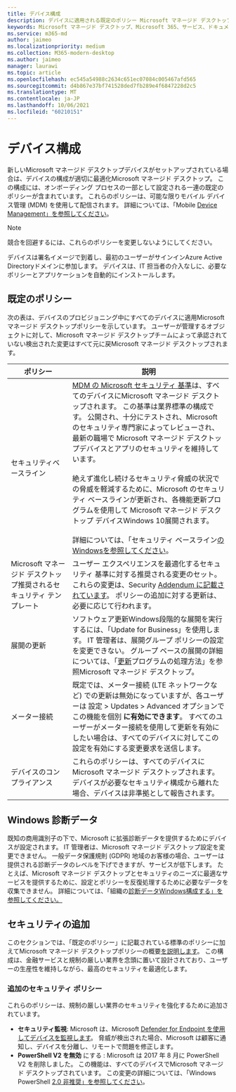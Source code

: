```yaml
---
title: デバイス構成
description: デバイスに適用される既定のポリシー Microsoft マネージド デスクトップします。
keywords: Microsoft マネージド デスクトップ、Microsoft 365、サービス、ドキュメント
ms.service: m365-md
author: jaimeo
ms.localizationpriority: medium
ms.collection: M365-modern-desktop
ms.author: jaimeo
manager: laurawi
ms.topic: article
ms.openlocfilehash: ec545a54988c2634c651ec07084c005467afd565
ms.sourcegitcommit: d4b867e37bf741528ded7fb289e4f6847228d2c5
ms.translationtype: MT
ms.contentlocale: ja-JP
ms.lasthandoff: 10/06/2021
ms.locfileid: "60210151"
---
```

# <a name="device-configuration"></a>デバイス構成


<!--This topic is the target for a "Learn more" link in the Enterprise Agreement (aka.ms/dev-config); do not delete.-->

<!-- Device configuration and Security Addendum-->

新しいMicrosoft マネージド デスクトップデバイスがセットアップされている場合は、デバイスの構成が適切に最適化Microsoft マネージド デスクトップ。 この構成には、オンボーディング プロセスの一部として設定される一連の既定のポリシーが含まれています。 これらのポリシーは、可能な限りモバイル デバイス管理 (MDM) を使用して配信されます。 詳細については、「Mobile [Device Management」を参照してください](/windows/client-management/mdm/)。 

>[!NOTE]
>競合を回避するには、これらのポリシーを変更しないようにしてください。

デバイスは署名イメージで到着し、最初のユーザーがサインインAzure Active Directoryドメインに参加します。 デバイスは、IT 担当者の介入なしに、必要なポリシーとアプリケーションを自動的にインストールします。

## <a name="default-policies"></a>既定のポリシー

次の表は、デバイスのプロビジョニング中にすべてのデバイスに適用Microsoft マネージド デスクトップポリシーを示しています。 ユーザーが管理するオブジェクトに対して、Microsoft マネージド デスクトップチームによって承認されていない検出された変更はすべて元に戻Microsoft マネージド デスクトップされます。

ポリシー | 説明
--- | ---
セキュリティベースライン | [MDM の Microsoft セキュリティ 基準](/windows/device-security/windows-security-baselines)は、すべてのデバイスにMicrosoft マネージド デスクトップされます。 この基準は業界標準の構成です。 公開され、十分にテストされ、Microsoft のセキュリティ専門家によってレビューされ、最新の職場で Microsoft マネージド デスクトップデバイスとアプリのセキュリティを維持しています。 <br><br>絶えず進化し続けるセキュリティ脅威の状況での脅威を軽減するために、Microsoft のセキュリティ ベースラインが更新され、各機能更新プログラムを使用して Microsoft マネージド デスクトップ デバイスWindows 10展開されます。<br><br>詳細については、「セキュリティ ベースライン[のWindowsを参照してください](/windows/security/threat-protection/windows-security-baselines)。
Microsoft マネージド デスクトップ推奨されるセキュリティ テンプレート | ユーザー エクスペリエンスを最適化するセキュリティ 基準に対する推奨される変更のセット。  これらの変更は、Security [Addendum に記載されています](#security-addendum)。 ポリシーの追加に対する更新は、必要に応じて行われます。  
展開の更新 | ソフトウェア更新Windows段階的な展開を実行するには、「Update for Business」を使用します。 IT 管理者は、展開グループ ポリシーの設定を変更できない。 グループ ベースの展開の詳細については、「[更新](updates.md)プログラムの処理方法」を参照Microsoft マネージド デスクトップ。
メーター接続 | 既定では、メーター接続 (LTE ネットワークなど) での更新は無効になっていますが、各ユーザーは 設定 > Updates > Advanced オプションでこの機能を個別 **に有効にできます**。 すべてのユーザーがメーター接続を使用して更新を有効にしたい場合は[](../working-with-managed-desktop/admin-support.md)、すべてのデバイスに対してこの設定を有効にする変更要求を送信します。
| デバイスのコンプライアンス | これらのポリシーは、すべてのデバイスにMicrosoft マネージド デスクトップされます。 デバイスが必要なセキュリティ構成から離れた場合、デバイスは非準拠として報告されます。

## <a name="windows-diagnostic-data"></a>Windows 診断データ

 既知の商用識別子の下で、Microsoft に拡張診断データを提供するためにデバイスが設定されます。 IT 管理者は、Microsoft マネージド デスクトップ設定を変更できません。 一般データ保護規則 (GDPR) 地域のお客様の場合、ユーザーは提供される診断データのレベルを下げできますが、サービスが低下します。 たとえば、Microsoft マネージド デスクトップとセキュリティのニーズに最適なサービスを提供するために、設定とポリシーを反復処理するために必要なデータを収集できません。 詳細については、「組織の[診断データWindows構成する」を参照してください。](/windows/privacy/configure-windows-diagnostic-data-in-your-organization#enhanced-level)

## <a name="security-addendum"></a>セキュリティの追加

 このセクションでは、「既定のポリシー」に記載されている標準のポリシーに加えてMicrosoft マネージド デスクトップポリシーの概要[を説明します](#default-policies)。 この構成は、金融サービスと規制の厳しい業界を念頭に置いて設計されており、ユーザーの生産性を維持しながら、最高のセキュリティを最適化します。

 ### <a name="additional-security-policies"></a>追加のセキュリティ ポリシー

 これらのポリシーは、規制の厳しい業界のセキュリティを強化するために追加されています。 
 - **セキュリティ監視**: Microsoft は、Microsoft [Defender for Endpoint を使用してデバイスを監視します](/windows/security/threat-protection/windows-defender-atp/windows-defender-advanced-threat-protection)。 脅威が検出された場合、Microsoft は顧客に通知し、デバイスを分離し、リモートで問題を修正します。 
 - **PowerShell V2 を無効** にする : Microsoft は 2017 年 8 月に PowerShell V2 を削除しました。 この機能は、すべてのデバイスでMicrosoft マネージド デスクトップされています。 この変更の詳細については、「Windows PowerShell [2.0 非推奨」を参照してください](https://devblogs.microsoft.com/powershell/windows-powershell-2-0-deprecation/)。